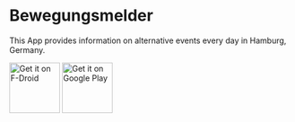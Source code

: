Bewegungsmelder
===============

This App provides information on alternative events every day in Hamburg, Germany.

<a href="https://f-droid.org/repository/browse/?fdid=de.arnefeil.bewegungsmelder" target="_blank">
<img src="https://f-droid.org/badge/get-it-on.png" alt="Get it on F-Droid" height="90"/></a>
<a href="https://play.google.com/store/apps/details?id=de.arnefeil.bewegungsmelder&hl=fr" target="_blank">
<img src="https://play.google.com/intl/en_us/badges/images/generic/en-play-badge.png" alt="Get it on Google Play" height="90"/></a>
